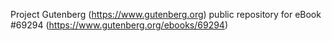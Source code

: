 Project Gutenberg (https://www.gutenberg.org) public repository for
eBook #69294 (https://www.gutenberg.org/ebooks/69294)
